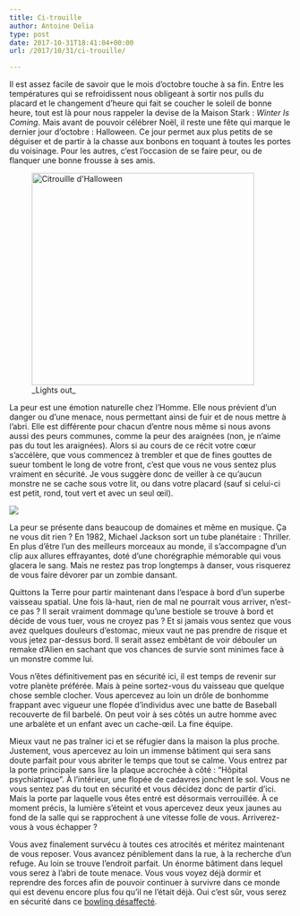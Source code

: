 ```yaml
---
title: Ci-trouille
author: Antoine Delia
type: post
date: 2017-10-31T18:41:04+00:00
url: /2017/10/31/ci-trouille/

---
```

Il est assez facile de savoir que le mois d&#8217;octobre touche à sa fin. Entre les températures qui se refroidissent nous obligeant à sortir nos pulls du placard et le changement d&#8217;heure qui fait se coucher le soleil de bonne heure, tout est là pour nous rappeler la devise de la Maison Stark : _Winter Is Coming_. Mais avant de pouvoir célébrer Noël, il reste une fête qui marque le dernier jour d&#8217;octobre : Halloween. Ce jour permet aux plus petits de se déguiser et de partir à la chasse aux bonbons en toquant à toutes les portes du voisinage. Pour les autres, c&#8217;est l&#8217;occasion de se faire peur, ou de flanquer une bonne frousse à ses amis.

<figure style="width: 397px" class="wp-caption aligncenter"><img loading="lazy" src="https://upload.wikimedia.org/wikipedia/commons/a/a2/Jack-o%27-Lantern_2003-10-31.jpg" alt="Citrouille d'Halloween" width="397" height="379" /><figcaption class="wp-caption-text">_Lights out_</figcaption></figure>

La peur est une émotion naturelle chez l&#8217;Homme. Elle nous prévient d&#8217;un danger ou d&#8217;une menace, nous permettant ainsi de fuir et de nous mettre à l&#8217;abri. Elle est différente pour chacun d&#8217;entre nous même si nous avons aussi des peurs communes, comme la peur des araignées (non, je n&#8217;aime pas du tout les araignées). Alors si au cours de ce récit votre cœur s&#8217;accélère, que vous commencez à trembler et que de fines gouttes de sueur tombent le long de votre front, c&#8217;est que vous ne vous sentez plus vraiment en sécurité. Je vous suggère donc de veiller à ce qu&#8217;aucun monstre ne se cache sous votre lit, ou dans votre placard (sauf si celui-ci est petit, rond, tout vert et avec un seul œil).

<img class="aligncenter" src="https://i0.wp.com/i.imgur.com/l3IZAts.gif?w=1000&#038;ssl=1" data-recalc-dims="1" /> 

La peur se présente dans beaucoup de domaines et même en musique. Ça ne vous dit rien ? En 1982, Michael Jackson sort un tube planétaire : Thriller. En plus d&#8217;être l&#8217;un des meilleurs morceaux au monde, il s&#8217;accompagne d&#8217;un clip aux allures effrayantes, doté d&#8217;une chorégraphie mémorable qui vous glacera le sang. Mais ne restez pas trop longtemps à danser, vous risquerez de vous faire dévorer par un zombie dansant.

<span class="embed-youtube" style="text-align:center; display: block;"></span>

Quittons la Terre pour partir maintenant dans l&#8217;espace à bord d&#8217;un superbe vaisseau spatial. Une fois là-haut, rien de mal ne pourrait vous arriver, n&#8217;est-ce pas ? Il serait vraiment dommage qu&#8217;une bestiole se trouve à bord et décide de vous tuer, vous ne croyez pas ? Et si jamais vous sentez que vous avez quelques douleurs d&#8217;estomac, mieux vaut ne pas prendre de risque et vous jetez par-dessus bord. Il serait assez embêtant de voir débouler un remake d&#8217;Alien en sachant que vos chances de survie sont minimes face à un monstre comme lui.

<span class="embed-youtube" style="text-align:center; display: block;"></span>

Vous n&#8217;êtes définitivement pas en sécurité ici, il est temps de revenir sur votre planète préférée. Mais à peine sortez-vous du vaisseau que quelque chose semble clocher. Vous apercevez au loin un drôle de bonhomme frappant avec vigueur une flopée d&#8217;individus avec une batte de Baseball recouverte de fil barbelé. On peut voir à ses côtés un autre homme avec une arbalète et un enfant avec un cache-œil. La fine équipe.

<span class="embed-youtube" style="text-align:center; display: block;"></span>

Mieux vaut ne pas traîner ici et se réfugier dans la maison la plus proche. Justement, vous apercevez au loin un immense bâtiment qui sera sans doute parfait pour vous abriter le temps que tout se calme. Vous entrez par la porte principale sans lire la plaque accrochée à côté : &#8220;Hôpital psychiatrique&#8221;. À l&#8217;intérieur, une flopée de cadavres jonchent le sol. Vous ne vous sentez pas du tout en sécurité et vous décidez donc de partir d&#8217;ici. Mais la porte par laquelle vous êtes entré est désormais verrouillée. À ce moment précis, la lumière s&#8217;éteint et vous apercevez deux yeux jaunes au fond de la salle qui se rapprochent à une vitesse folle de vous. Arriverez-vous à vous échapper ?

<span class="embed-youtube" style="text-align:center; display: block;"></span>

Vous avez finalement survécu à toutes ces atrocités et méritez maintenant de vous reposer. Vous avancez péniblement dans la rue, à la recherche d&#8217;un refuge. Au loin se trouve l&#8217;endroit parfait. Un énorme bâtiment dans lequel vous serez à l&#8217;abri de toute menace. Vous vous voyez déjà dormir et reprendre des forces afin de pouvoir continuer à survivre dans ce monde qui est devenu encore plus fou qu&#8217;il ne l&#8217;était déjà. Oui c&#8217;est sûr, vous serez en sécurité dans ce [bowling désaffecté][1].

 [1]: https://blog.antoinedelia.fr/2017/08/07/strike/